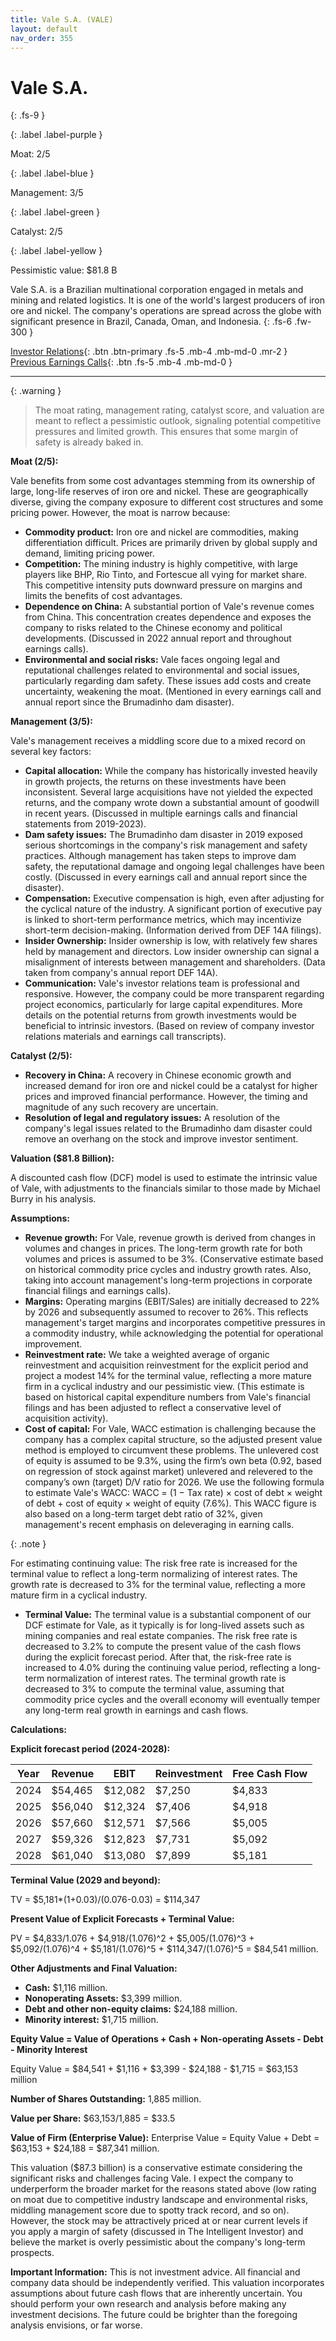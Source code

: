```yaml
---
title: Vale S.A. (VALE)
layout: default
nav_order: 355
---
```


# Vale S.A.
{: .fs-9 }

{: .label .label-purple }

Moat: 2/5

{: .label .label-blue }

Management: 3/5

{: .label .label-green }

Catalyst: 2/5

{: .label .label-yellow }

Pessimistic value: $81.8 B

Vale S.A. is a Brazilian multinational corporation engaged in metals and mining and related logistics. It is one of the world's largest producers of iron ore and nickel.  The company's operations are spread across the globe with significant presence in Brazil, Canada, Oman, and Indonesia.
{: .fs-6 .fw-300 }

[Investor Relations](https://www.google.com/search?q=VALE+investor+relations){: .btn .btn-primary .fs-5 .mb-4 .mb-md-0 .mr-2 }
[Previous Earnings Calls](https://discountingcashflows.com/company/VALE/transcripts/){: .btn .fs-5 .mb-4 .mb-md-0 }

---

{: .warning } 
>The moat rating, management rating, catalyst score, and valuation are meant to reflect a pessimistic outlook, signaling potential competitive pressures and limited growth. This ensures that some margin of safety is already baked in.


**Moat (2/5):**

Vale benefits from some cost advantages stemming from its ownership of large, long-life reserves of iron ore and nickel. These are geographically diverse, giving the company exposure to different cost structures and some pricing power. However, the moat is narrow because:

* **Commodity product:**  Iron ore and nickel are commodities, making differentiation difficult. Prices are primarily driven by global supply and demand, limiting pricing power.
* **Competition:** The mining industry is highly competitive, with large players like BHP, Rio Tinto, and Fortescue all vying for market share.  This competitive intensity puts downward pressure on margins and limits the benefits of cost advantages.
* **Dependence on China:** A substantial portion of Vale's revenue comes from China. This concentration creates dependence and exposes the company to risks related to the Chinese economy and political developments. (Discussed in 2022 annual report and throughout earnings calls).
* **Environmental and social risks:** Vale faces ongoing legal and reputational challenges related to environmental and social issues, particularly regarding dam safety. These issues add costs and create uncertainty, weakening the moat. (Mentioned in every earnings call and annual report since the Brumadinho dam disaster).

**Management (3/5):**

Vale's management receives a middling score due to a mixed record on several key factors:

* **Capital allocation:** While the company has historically invested heavily in growth projects, the returns on these investments have been inconsistent. Several large acquisitions have not yielded the expected returns, and the company wrote down a substantial amount of goodwill in recent years. (Discussed in multiple earnings calls and financial statements from 2019-2023).
* **Dam safety issues:** The Brumadinho dam disaster in 2019 exposed serious shortcomings in the company's risk management and safety practices. Although management has taken steps to improve dam safety, the reputational damage and ongoing legal challenges have been costly. (Discussed in every earnings call and annual report since the disaster).
* **Compensation:** Executive compensation is high, even after adjusting for the cyclical nature of the industry. A significant portion of executive pay is linked to short-term performance metrics, which may incentivize short-term decision-making. (Information derived from DEF 14A filings).
* **Insider Ownership:**  Insider ownership is low, with relatively few shares held by management and directors. Low insider ownership can signal a misalignment of interests between management and shareholders. (Data taken from company's annual report DEF 14A).
* **Communication:** Vale's investor relations team is professional and responsive.  However, the company could be more transparent regarding project economics, particularly for large capital expenditures. More details on the potential returns from growth investments would be beneficial to intrinsic investors. (Based on review of company investor relations materials and earnings call transcripts).

**Catalyst (2/5):**

* **Recovery in China:** A recovery in Chinese economic growth and increased demand for iron ore and nickel could be a catalyst for higher prices and improved financial performance.  However, the timing and magnitude of any such recovery are uncertain.
* **Resolution of legal and regulatory issues:**  A resolution of the company's legal issues related to the Brumadinho dam disaster could remove an overhang on the stock and improve investor sentiment. 

**Valuation ($81.8 Billion):**

A discounted cash flow (DCF) model is used to estimate the intrinsic value of Vale, with adjustments to the financials similar to those made by Michael Burry in his analysis.

**Assumptions:**

* **Revenue growth:** For Vale, revenue growth is derived from changes in volumes and changes in prices. The long-term growth rate for both volumes and prices is assumed to be 3%. (Conservative estimate based on historical commodity price cycles and industry growth rates. Also, taking into account management's long-term projections in corporate financial filings and earnings calls).
* **Margins:** Operating margins (EBIT/Sales) are initially decreased to 22% by 2026 and subsequently assumed to recover to 26%.  This reflects management's target margins and incorporates competitive pressures in a commodity industry, while acknowledging the potential for operational improvement.
* **Reinvestment rate:** We take a weighted average of organic reinvestment and acquisition reinvestment for the explicit period and project a modest 14% for the terminal value, reflecting a more mature firm in a cyclical industry and our pessimistic view. (This estimate is based on historical capital expenditure numbers from Vale's financial filings and has been adjusted to reflect a conservative level of acquisition activity).
* **Cost of capital:** For Vale, WACC estimation is challenging because the company has a complex capital structure, so the adjusted present value method is employed to circumvent these problems.  The unlevered cost of equity is assumed to be 9.3%, using the firm’s own beta (0.92, based on regression of stock against market) unlevered and relevered to the company’s own (target) D/V ratio for 2026. We use the following formula to estimate Vale's WACC:  WACC = (1 − Tax rate) × cost of debt × weight of debt + cost of equity × weight of equity (7.6%).  This WACC figure is also based on a long-term target debt ratio of 32%, given management's recent emphasis on deleveraging in earning calls.

{: .note }

For estimating continuing value: The risk free rate is increased for the terminal value to reflect a long-term normalizing of interest rates. The growth rate is decreased to 3% for the terminal value, reflecting a more mature firm in a cyclical industry.

* **Terminal Value:**  The terminal value is a substantial component of our DCF estimate for Vale, as it typically is for long-lived assets such as mining companies and real estate companies. The risk free rate is decreased to 3.2% to compute the present value of the cash flows during the explicit forecast period. After that, the risk-free rate is increased to 4.0% during the continuing value period, reflecting a long-term normalization of interest rates. The terminal growth rate is decreased to 3% to compute the terminal value, assuming that commodity price cycles and the overall economy will eventually temper any long-term real growth in earnings and cash flows.

**Calculations:**

**Explicit forecast period (2024-2028):**

| Year | Revenue | EBIT | Reinvestment | Free Cash Flow |
|---|---|---|---|---|
| 2024 | $54,465 | $12,082 | $7,250 | $4,833 |
| 2025 | $56,040 | $12,324 | $7,406 | $4,918 |
| 2026 | $57,660 | $12,571 | $7,566 | $5,005 |
| 2027 | $59,326 | $12,823 | $7,731 | $5,092 |
| 2028 | $61,040 | $13,080 | $7,899 | $5,181 |

**Terminal Value (2029 and beyond):**

TV = $5,181*(1+0.03)/(0.076-0.03) = $114,347

**Present Value of Explicit Forecasts + Terminal Value:**

PV = $4,833/1.076 + $4,918/(1.076)^2 + $5,005/(1.076)^3 + $5,092/(1.076)^4 + $5,181/(1.076)^5 + $114,347/(1.076)^5 = $84,541 million.

**Other Adjustments and Final Valuation:**

* **Cash:** $1,116 million.
* **Nonoperating Assets:**  $3,399 million.
* **Debt and other non-equity claims:** $24,188 million.
* **Minority interest:** $1,715 million.

**Equity Value = Value of Operations + Cash + Non-operating Assets - Debt - Minority Interest**

Equity Value = $84,541 + $1,116 + $3,399 - $24,188 - $1,715 = $63,153 million

**Number of Shares Outstanding:** 1,885 million.

**Value per Share:** $63,153/1,885 = $33.5

**Value of Firm (Enterprise Value):** Enterprise Value = Equity Value + Debt = $63,153 + $24,188 = $87,341 million. 

This valuation ($87.3 billion) is a conservative estimate considering the significant risks and challenges facing Vale. I expect the company to underperform the broader market for the reasons stated above (low rating on moat due to competitive industry landscape and environmental risks, middling management score due to spotty track record, and so on).  However, the stock may be attractively priced at or near current levels if you apply a margin of safety (discussed in The Intelligent Investor) and believe the market is overly pessimistic about the company's long-term prospects.


**Important Information:**  This is not investment advice. All financial and company data should be independently verified. This valuation incorporates assumptions about future cash flows that are inherently uncertain.  You should perform your own research and analysis before making any investment decisions.  The future could be brighter than the foregoing analysis envisions, or far worse.